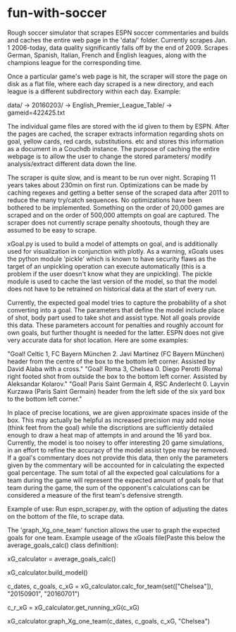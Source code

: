 # fun-with-soccer

Rough soccer simulator that scrapes ESPN soccer commentaries and builds and caches the entire web page in the 'data/' folder. Currently scrapes Jan. 1 2006-today, data quality significantly falls off by the end of 2009. Scrapes German, Spanish, Italian, French and English leagues, along with the champions league for the corresponding time. 

Once a particular game's web page is hit, the scraper will store the page on disk as a flat file, where each day scraped is a new directory, and each league is a different subdirectory within each day. Example:

data/ ->  20160203/   -> English_Premier_League_Table/   -> gameid=422425.txt

The individual game files are stored with the id given to them by ESPN. After the pages are cached, the scraper extracts information regarding shots on goal, yellow cards, red cards, substitutions. etc and stores this information as a document in a Couchdb instance. The purpose of caching the entire webpage is to allow the user to change the stored parameters/ modify analysis/extract different data down the line. 

The scraper is quite slow, and is meant to be run over night. Scraping 11 years takes about 230min on first run. Optimizations can be made by caching regexes and getting a better sense of the scraped data after 2011 to reduce the many try/catch sequences. No optimizations have been bothered to be implemented. Something on the order of 20,000 games are scraped and on the order of 500,000 attempts on goal are captured. The scraper does not currently scrape penalty shootouts, though they are assumed to be easy to scrape.

xGoal.py is used to build a model of attempts on goal, and is additionally used for visualization in conjunction with plotly. As a warning, xGoals uses the python module 'pickle' which is known to have security flaws as the target of an unpickling operation can execute automatically (this is a problem if the user doesn't know what they are unpickling). The pickle module is used to cache the last version of the model, so that the model does not have to be retrained on historical data at the start of every run. 

Currently, the expected goal model tries to capture the probability of a shot converting into a goal. The parameters that define the model include place of shot, body part used to take shot and assist type. Not all goals provide this data. These parameters account for penalties and roughly account for own goals, but further thought is needed for the latter. ESPN does not give very accurate data for shot location. Here are some examples: 

"Goal! Celtic 1, FC Bayern München 2. Javi Martínez (FC Bayern München) header from the centre of the box to the bottom left corner. Assisted by David Alaba with a cross."
"Goal! Roma 3, Chelsea 0. Diego Perotti (Roma) right footed shot from outside the box to the bottom left corner. Assisted by Aleksandar Kolarov."
"Goal! Paris Saint Germain 4, RSC Anderlecht 0. Layvin Kurzawa (Paris Saint Germain) header from the left side of the six yard box to the bottom left corner."

In place of precise locations, we are given approximate spaces inside of the box. This may actually be helpful as increased precision may add noise (think feet from the goal) while the discriptions are sufficiently detailed enough to draw a heat map of attempts in and around the 16 yard box. Currently, the model is too noisey to offer interesting 20 game simulations, in an effort to refine the accuracy of the model assist type may be removed. If a goal's commentary does not provide this data, then only the parameters given by the commentary will be accounted for in calculating the expected goal percentage. The sum total of all the expected goal calculations for a team during the game will represent the expected amount of goals for that team during the game, the sum of the opponent's calculations can be considered a measure of the first team's defensive strength.


Example of use:
Run espn_scraper.py, with the option of adjusting the dates on the bottom of the file, to scrape data.

The 'graph_Xg_one_team' function allows the user to graph the expected goals for one team. Example useage of the xGoals file(Paste this below the average_goals_calc() class definition):


xG_calculator = average_goals_calc()

xG_calculator.build_model()

c_dates, c_goals, c_xG = xG_calculator.calc_for_team(set(["Chelsea"]), "20150901", "20160701")

c_r_xG = xG_calculator.get_running_xG(c_xG)

xG_calculator.graph_Xg_one_team(c_dates, c_goals, c_xG, "Chelsea")


